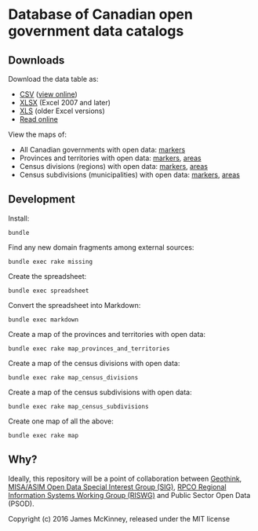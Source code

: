 # Database of Canadian open government data catalogs

## Downloads

Download the data table as:

* [CSV](https://raw.githubusercontent.com/jpmckinney/open_data_canada/master/tables/catalogs.csv) ([view online](/tables/catalogs.csv))
* [XLSX](https://raw.githubusercontent.com/jpmckinney/open_data_canada/master/tables/catalogs.xlsx) (Excel 2007 and later)
* [XLS](https://raw.githubusercontent.com/jpmckinney/open_data_canada/master/tables/catalogs.xls) (older Excel versions)
* [Read online](/tables/catalogs.md)

View the maps of:

* All Canadian governments with open data: [markers](/maps/canada-markers.geojson)
* Provinces and territories with open data: [markers](/maps/provinces-and-territories-markers.geojson), [areas](/maps/provinces-and-territories-areas.geojson)
* Census divisions (regions) with open data: [markers](/maps/census-divisions-markers.geojson), [areas](/maps/census-divisions-areas.geojson)
* Census subdivisions (municipalities) with open data: [markers](/maps/census-subdivisions-markers.geojson), [areas](/maps/census-subdivisions-areas.geojson)

## Development

Install:

    bundle

Find any new domain fragments among external sources:

    bundle exec rake missing

Create the spreadsheet:

    bundle exec spreadsheet

Convert the spreadsheet into Markdown:

    bundle exec markdown

Create a map of the provinces and territories with open data:

    bundle exec rake map_provinces_and_territories

Create a map of the census divisions with open data:

    bundle exec rake map_census_divisions

Create a map of the census subdivisions with open data:

    bundle exec rake map_census_subdivisions

Create one map of all the above:

    bundle exec rake map

## Why?

Ideally, this repository will be a point of collaboration between [Geothink](http://geothink.ca/), [MISA/ASIM Open Data Special Interest Group (SIG)](http://c.ymcdn.com/sites/www.misa-asim.ca/resource/resmgr/misa_pdfs/open_data_sig_-_terms_of_ref.pdf), [RPCO Regional Information Systems Working Group (RISWG)](http://www.rpco.ca/regional-information-systems-working-group.html) and Public Sector Open Data (PSOD).

Copyright (c) 2016 James McKinney, released under the MIT license
